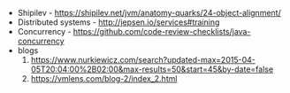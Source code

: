 * Shipilev - https://shipilev.net/jvm/anatomy-quarks/24-object-alignment/
* Distributed systems - http://jepsen.io/services#training
* Concurrency - https://github.com/code-review-checklists/java-concurrency
* blogs 
    1. https://www.nurkiewicz.com/search?updated-max=2015-04-05T20:04:00%2B02:00&max-results=50&start=45&by-date=false
    2. https://vmlens.com/blog-2/index_2.html
